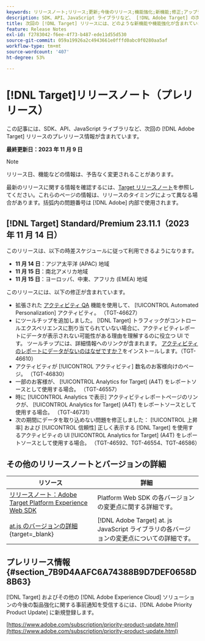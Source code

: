 ```yaml
---
keywords: リリースノート;リリース;更新;今後のリリース;機能強化;新機能;修正;アップデート;プレリリース
description: SDK、API、JavaScript ライブラリなど、 [!DNL Adobe Target] の次回のリリースに含まれている新機能、機能強化および修正について説明します。
title: 次回の [!DNL Target] リリースには、どのような新機能や機能強化が含まれていますか？
feature: Release Notes
exl-id: f2783042-f6ee-4f73-b487-ede11d55d530
source-git-commit: 059a19926a2c4943661e0fffd0abc0f0280aa5af
workflow-type: tm+mt
source-wordcount: '407'
ht-degree: 53%

---
```


# [!DNL Target]リリースノート（プレリリース）

この記事には、SDK、API、JavaScript ライブラリなど、次回の [!DNL Adobe Target] リリースのプレリリース情報が含まれています。

**最終更新日：2023 年 11 月 9 日**

>[!NOTE]
>
>リリース日、機能などの情報は、予告なく変更されることがあります。
>
>最新のリリースに関する情報を確認するには、[Target リリースノート](release-notes.md)を参照してください。これらのページの情報は、リリースのタイミングによって異なる場合があります。括弧内の問題番号は [!DNL Adobe] 内部で使用されます。

## [!DNL Target] Standard/Premium 23.11.1（2023 年 11 月 14 日）

このリリースは、以下の時差スケジュールに従って利用できるようになります。

* **11 月 14 日**：アジア太平洋 (APAC) 地域
* **11 月 15 日**：南北アメリカ地域
* **11 月 15 日**：ヨーロッパ、中東、アフリカ (EMEA) 地域

このリリースには、以下の修正が含まれています。

* 拡張された [アクティビティ QA](/help/main/c-activities/c-activity-qa/activity-qa.md) 機能を使用して、 [!UICONTROL Automated Personalization] アクティビティ。 （TGT-46627）
* にツールチップを追加しました。 [!DNL Target] トラフィックがコントロールエクスペリエンスに割り当てられていない場合に、アクティビティレポートにデータが表示されない可能性がある理由を理解するのに役立つ UI です。 ツールチップには、詳細情報へのリンクが含まれます。 [アクティビティのレポートにデータがないのはなぜですか？](/help/main/c-reports/reporting-frequently-asked-questions.md#section_E4722F6445884130951DF79981C8289B)をインストールします。（TGT-46610）
* アクティビティが [!UICONTROL アクティビティ] 数名のお客様向けのページ。 （TGT-46830）
* 一部のお客様が、 [!UICONTROL Analytics for Target] (A4T) をレポートソースとして使用する場合。 （TGT-46557）
* 時に [!UICONTROL Analytics で表示] アクティビティレポートページのリンクが、 [!UICONTROL Analytics for Target] (A4T) をレポートソースとして使用する場合。 （TGT-46731）
* 次の期間にデータを取り込めない問題を修正しました： [!UICONTROL 上昇率] および [!UICONTROL 信頼性] 正しく表示する [!DNL Target] を使用するアクティビティの UI [!UICONTROL Analytics for Target] (A4T) をレポートソースとして使用する場合。 （TGT-46592、TGT-46554、TGT-46586）

## その他のリリースノートとバージョンの詳細

| リソース | 詳細 |
|--- |--- |
| [リリースノート：Adobe Target Platform Experience Web SDK](https://experienceleague.adobe.com/docs/experience-platform/edge/release-notes.html?lang=ja) | Platform Web SDK の各バージョンの変更点に関する詳細です。 |
| [at.js のバージョンの詳細](https://experienceleague.corp.adobe.com/docs/target-dev/developer/client-side/at-js-implementation/target-atjs-versions.html?lang=ja){target=_blank} | [!DNL Adobe Target] at. js JavaScript ライブラリの各バージョンの変更点についての詳細です。 |

## プレリリース情報 {#section_7B9D4AAFC6A74388B9D7DEF0658D8B63}

[!DNL Target] およびその他の [!DNL Adobe Experience Cloud] ソリューションの今後の製品強化に関する事前通知を受信するには、[!DNL Adobe Priority Product Update] に新規登録します。

[https://www.adobe.com/subscription/priority-product-update.html](https://www.adobe.com/subscription/priority-product-update.html)
